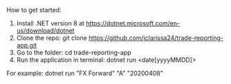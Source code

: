 How to get started:
1. Install .NET version 8 at https://dotnet.microsoft.com/en-us/download/dotnet
2. Clone the repo: git clone https://github.com/jclarissa24/trade-reporting-app.git
3. Go to the folder: cd trade-reporting-app
4. Run the application in terminal: dotnet run <productType> <broker> <date[yyyyMMDD]>

For example: 
dotnet run "FX Forward" "A" "20200408"


